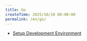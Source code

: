 ```yaml
---
title: Go
createTime: 2025/10/10 00:00:00
permalink: /en/go/
---
```


- [Setup Development Environment](./setup-development-environment.md)
